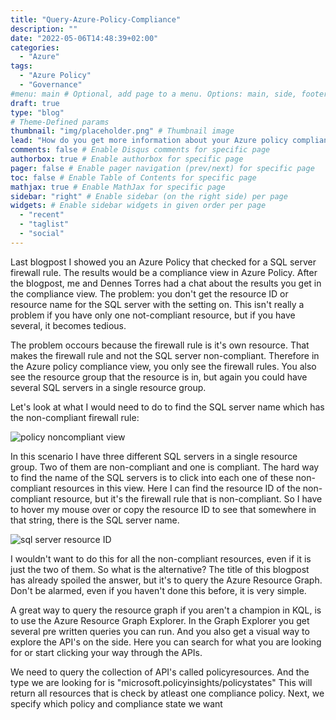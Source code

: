 ```yaml
---
title: "Query-Azure-Policy-Compliance"
description: ""
date: "2022-05-06T14:48:39+02:00"
categories:
  - "Azure"
tags:
  - "Azure Policy"
  - "Governance"
#menu: main # Optional, add page to a menu. Options: main, side, footer
draft: true
type: "blog"
# Theme-Defined params
thumbnail: "img/placeholder.png" # Thumbnail image
lead: "How do you get more information about your Azure policy compliance?" # Lead text
comments: false # Enable Disqus comments for specific page
authorbox: true # Enable authorbox for specific page
pager: false # Enable pager navigation (prev/next) for specific page
toc: false # Enable Table of Contents for specific page
mathjax: true # Enable MathJax for specific page
sidebar: "right" # Enable sidebar (on the right side) per page
widgets: # Enable sidebar widgets in given order per page
  - "recent"
  - "taglist"
  - "social"
---
```


Last blogpost I showed you an Azure Policy that checked for a SQL server firewall rule. The results would be a compliance view in Azure Policy. After the blogpost, me and Dennes Torres had a chat about the results you get in the compliance view. The problem: you don't get the resource ID or resource name for the SQL server with the setting on. This isn't really a problem if you have only one not-compliant resource, but if you have several, it becomes tedious.

The problem occours because the firewall rule is it's own resource. That makes the firewall rule and not the SQL server non-compliant. Therefore in the Azure policy compliance view, you only see the firewall rules. You also see the resource group that the resource is in, but again you could have several SQL servers in a single resource group.

Let's look at what I would need to do to find the SQL server name which has the non-compliant firewall rule:

![policy noncompliant view](/img/azure-ploicycomview.PNG)

In this scenario I have three different SQL servers in a single resource group. Two of them are non-compliant and one is compliant. The hard way to find the name of the SQL servers is to click into each one of these non-compliant resources in this view. Here I can find the resource ID of the non-compliant resource, but it's the firewall rule that is non-compliant. So I have to hover my mouse over or copy the resource ID to see that somewhere in that string, there is the SQL server name.

![sql server resource ID](/img/sqlserver-resourceid.png)

I wouldn't want to do this for all the non-compliant resources, even if it is just the two of them. So what is the alternative? The title of this blogpost has already spoiled the answer, but it's to query the Azure Resource Graph. Don't be alarmed, even if you haven't done this before, it is very simple.

A great way to query the resource graph if you aren't a champion in KQL, is to use the Azure Resource Graph Explorer. In the Graph Explorer you get several pre written queries you can run. And you also get a visual way to explore the API's on the side. Here you can search for what you are looking for or start clicking your way through the APIs.

We need to query the collection of API's called policyresources. And the type we are looking for is "microsoft.policyinsights/policystates" This will return all resources that is check by atleast one compliance policy. Next, we specify which policy and compliance state we want
